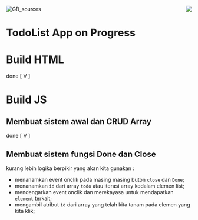 ![GB_sources](https://4.bp.blogspot.com/-AbJ1au7SfYc/XEHifQKXZWI/AAAAAAAAA5I/beXM7mmhipUNkWUq0zwEmJjOtdg-XZoRgCK4BGAYYCw/s320/chanel%2Bart.png)<img src="https://cdn.discordapp.com/icons/578618709325774849/a_651d630e7b43b91e3de52f96437b823f.png?size=256" align="right">

TodoList App on Progress
======================

# Build HTML
done [ V ]

# Build JS
## Membuat sistem awal dan CRUD Array
done [ V ]

## Membuat sistem fungsi Done dan Close
kurang lebih logika berpikir yang akan kita gunakan : 
- menanamkan event onclik pada masing masing buton `close` dan `Done`;
- menanamkan `id` dari array `todo` atau iterasi array kedalam elemen list;
- mendengarkan event onclik dan merekayasa untuk mendapatkan `element` terkait;
- mengambil atribut `id` dari array yang telah kita tanam pada elemen yang kita klik; 

